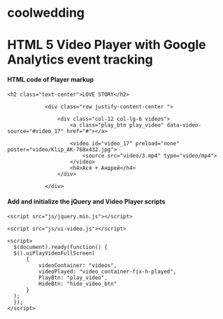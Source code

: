 # coolwedding



<h1>HTML 5 Video Player with Google Analytics event tracking</h1>


<h4>HTML code of Player markup</h4>



    <h2 class="text-center">LOVE STORY</h2>

                <div class="row justify-content-center ">

                    <div class="col-12 col-lg-6 videos">
                        <a class="play_btn play_video" data-video-source="#video_17" href="#"></a>

                        <video id="video_17" preload="none" poster="video/Klip_AK-768x432.jpg">
                            <source src="video/3.mp4" type="video/mp4">
                        </video>
                        <h4>Ася + Андрей</h4>
                    </div>

                </div> 
                

  
  
  
  <h4>Add and initialize the jQuery and Video Player scripts</h4>
  
  
  ```
  <script src="js/jquery.min.js"></script>
  
  <script src="js/ui-video.js"></script>
      
  <script>
	$(document).ready(function() { 
  	$().uiPlayVideoFullScreen(
        {
            videoContainer: "videos",
            videoPlayed: "video_container-fix-h-played",
            PlayBtn: "play_video",
            HideBtn: "hide_video_btn"
        }
    );
	});
  </script>  
     
